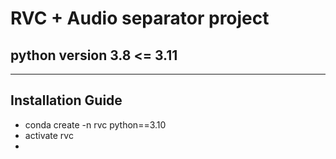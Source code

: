# RVC + Audio separator project

## python version 3.8 <= 3.11
---
## Installation Guide
- conda create -n rvc python==3.10
- activate rvc
- 